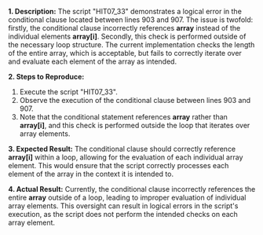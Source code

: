 ﻿**1. Description:** The script "HIT07\_33" demonstrates a logical error in the conditional clause located between lines 903 and 907. The issue is twofold: firstly, the conditional clause incorrectly references **array** instead of the individual elements **array[i]**. Secondly, this check is performed outside of the necessary loop structure. The current implementation checks the length of the entire array, which is acceptable, but fails to correctly iterate over and evaluate each element of the array as intended.

**2. Steps to Reproduce:**

1. Execute the script "HIT07\_33".
1. Observe the execution of the conditional clause between lines 903 and 907.
1. Note that the conditional statement references **array** rather than **array[i]**, and this check is performed outside the loop that iterates over array elements.

**3. Expected Result:** The conditional clause should correctly reference **array[i]** within a loop, allowing for the evaluation of each individual array element. This would ensure that the script correctly processes each element of the array in the context it is intended to.

**4. Actual Result:** Currently, the conditional clause incorrectly references the entire **array** outside of a loop, leading to improper evaluation of individual array elements. This oversight can result in logical errors in the script's execution, as the script does not perform the intended checks on each array element.

